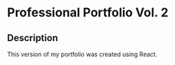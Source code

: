 # Professional Portfolio Vol. 2

## Description

This version of my portfolio was created using React.
